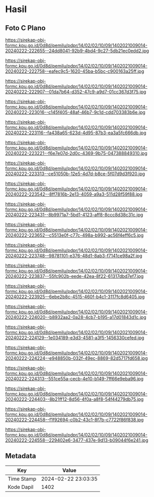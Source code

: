 # Hasil

## Foto C Plano

https://sirekap-obj-formc.kpu.go.id/0d8d/pemilu/pdpr/14/02/02/10/09/1402021009014-20240222-222655--24dd8041-92b9-4bd4-9c27-5db21ec0edd2.jpg

https://sirekap-obj-formc.kpu.go.id/0d8d/pemilu/pdpr/14/02/02/10/09/1402021009014-20240222-222758--eafec9c5-1620-45ba-b5bc-c900163a25ff.jpg

https://sirekap-obj-formc.kpu.go.id/0d8d/pemilu/pdpr/14/02/02/10/09/1402021009014-20240222-222907--01da7b64-d352-47c9-a9d7-01cc367d3f75.jpg

https://sirekap-obj-formc.kpu.go.id/0d8d/pemilu/pdpr/14/02/02/10/09/1402021009014-20240222-223016--c145f405-48af-46b7-9c1d-cdd703383b6e.jpg

https://sirekap-obj-formc.kpu.go.id/0d8d/pemilu/pdpr/14/02/02/10/09/1402021009014-20240222-223116--fa438a65-623d-4d95-87b3-ea3a5fc666db.jpg

https://sirekap-obj-formc.kpu.go.id/0d8d/pemilu/pdpr/14/02/02/10/09/1402021009014-20240222-223221--f6e7e07d-2d0c-4369-9b75-047388849310.jpg

https://sirekap-obj-formc.kpu.go.id/0d8d/pemilu/pdpr/14/02/02/10/09/1402021009014-20240222-223313--ce51050b-12e5-4d7d-b8ce-5f07d9d3f920.jpg

https://sirekap-obj-formc.kpu.go.id/0d8d/pemilu/pdpr/14/02/02/10/09/1402021009014-20240222-223542--8ff7816b-2e13-4059-a9a3-511d28f59f88.jpg

https://sirekap-obj-formc.kpu.go.id/0d8d/pemilu/pdpr/14/02/02/10/09/1402021009014-20240222-223431--8b9971a7-5bd1-4123-aff8-8ccc8d38c31c.jpg

https://sirekap-obj-formc.kpu.go.id/0d8d/pemilu/pdpr/14/02/02/10/09/1402021009014-20240222-223652--c5513e0f-c77c-498a-b992-ac56f4eff6c5.jpg

https://sirekap-obj-formc.kpu.go.id/0d8d/pemilu/pdpr/14/02/02/10/09/1402021009014-20240222-223748--98781101-e376-48d1-8ab3-f7141ce98a2f.jpg

https://sirekap-obj-formc.kpu.go.id/0d8d/pemilu/pdpr/14/02/02/10/09/1402021009014-20240222-223837--55fc902b-eede-42ea-8f22-61317dbd7ef7.jpg

https://sirekap-obj-formc.kpu.go.id/0d8d/pemilu/pdpr/14/02/02/10/09/1402021009014-20240222-223925--6ebe2b8c-4515-460f-b4c1-3117fc8d6405.jpg

https://sirekap-obj-formc.kpu.go.id/0d8d/pemilu/pdpr/14/02/02/10/09/1402021009014-20240222-224020--b8932aa2-0a28-4cb7-b195-a17d01843d1c.jpg

https://sirekap-obj-formc.kpu.go.id/0d8d/pemilu/pdpr/14/02/02/10/09/1402021009014-20240222-224129--1e034189-e3d3-4581-a3f5-1456330cefed.jpg

https://sirekap-obj-formc.kpu.go.id/0d8d/pemilu/pdpr/14/02/02/10/09/1402021009014-20240222-224224--e948850b-032f-49ec-8869-82d5717fd658.jpg

https://sirekap-obj-formc.kpu.go.id/0d8d/pemilu/pdpr/14/02/02/10/09/1402021009014-20240222-224313--551ce55a-cecb-4e10-b149-7ff66e9eba96.jpg

https://sirekap-obj-formc.kpu.go.id/0d8d/pemilu/pdpr/14/02/02/10/09/1402021009014-20240222-224403--8b21ff12-8d56-4f0a-a8f8-54f44279db75.jpg

https://sirekap-obj-formc.kpu.go.id/0d8d/pemilu/pdpr/14/02/02/10/09/1402021009014-20240222-224458--f1f92694-c0b2-43c1-8f7b-c7722f86f838.jpg

https://sirekap-obj-formc.kpu.go.id/0d8d/pemilu/pdpr/14/02/02/10/09/1402021009014-20240222-224558--229402e6-3477-437e-9d13-b09044f6e241.jpg


## Metadata

| Key        | Value               |
| ---------- | ------------------- |
| Time Stamp | 2024-02-22 23:03:35 |
| Kode Dapil | 1402                |



